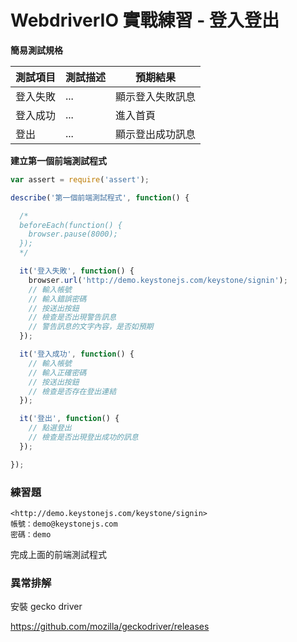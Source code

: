 # WebdriverIO 實戰練習 - 登入登出

**簡易測試規格**

測試項目 | 測試描述 | 預期結果
---------|----------|---------
 登入失敗 | ... | 顯示登入失敗訊息
 登入成功 | ... | 進入首頁
 登出 | ... | 顯示登出成功訊息


**建立第一個前端測試程式**

```js
var assert = require('assert');

describe('第一個前端測試程式', function() {

  /*
  beforeEach(function() {
    browser.pause(8000);
  });
  */

  it('登入失敗', function() {
    browser.url('http://demo.keystonejs.com/keystone/signin');
    // 輸入帳號
    // 輸入錯誤密碼
    // 按送出按鈕
    // 檢查是否出現警告訊息
    // 警告訊息的文字內容，是否如預期
  });

  it('登入成功', function() {
    // 輸入帳號
    // 輸入正確密碼
    // 按送出按鈕
    // 檢查是否存在登出連結
  });

  it('登出', function() {
    // 點選登出
    // 檢查是否出現登出成功的訊息
  });

});
```

### 練習題

```
<http://demo.keystonejs.com/keystone/signin>
帳號：demo@keystonejs.com
密碼：demo
```

完成上面的前端測試程式

### 異常排解

安裝 gecko driver

<https://github.com/mozilla/geckodriver/releases>